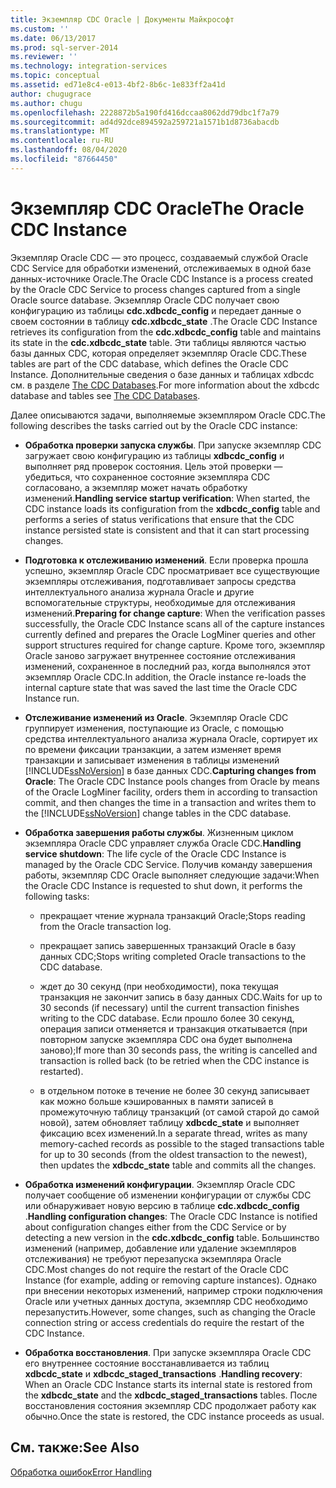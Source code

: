 ```yaml
---
title: Экземпляр CDC Oracle | Документы Майкрософт
ms.custom: ''
ms.date: 06/13/2017
ms.prod: sql-server-2014
ms.reviewer: ''
ms.technology: integration-services
ms.topic: conceptual
ms.assetid: ed71e8c4-e013-4bf2-8b6c-1e833ff2a41d
author: chugugrace
ms.author: chugu
ms.openlocfilehash: 2228872b5a190fd416dccaa8062dd79dbc1f7a79
ms.sourcegitcommit: ad4d92dce894592a259721a1571b1d8736abacdb
ms.translationtype: MT
ms.contentlocale: ru-RU
ms.lasthandoff: 08/04/2020
ms.locfileid: "87664450"
---
```

# <a name="the-oracle-cdc-instance"></a><span data-ttu-id="7e8e7-102">Экземпляр CDC Oracle</span><span class="sxs-lookup"><span data-stu-id="7e8e7-102">The Oracle CDC Instance</span></span>
  <span data-ttu-id="7e8e7-103">Экземпляр Oracle CDC — это процесс, создаваемый службой Oracle CDC Service для обработки изменений, отслеживаемых в одной базе данных-источнике Oracle.</span><span class="sxs-lookup"><span data-stu-id="7e8e7-103">The Oracle CDC Instance is a process created by the Oracle CDC Service to process changes captured from a single Oracle source database.</span></span> <span data-ttu-id="7e8e7-104">Экземпляр Oracle CDC получает свою конфигурацию из таблицы **cdc.xdbcdc_config** и передает данные о своем состоянии в таблицу **cdc.xdbcdc_state** .</span><span class="sxs-lookup"><span data-stu-id="7e8e7-104">The Oracle CDC Instance retrieves its configuration from the **cdc.xdbcdc_config** table and maintains its state in the **cdc.xdbcdc_state** table.</span></span> <span data-ttu-id="7e8e7-105">Эти таблицы являются частью базы данных CDC, которая определяет экземпляр Oracle CDC.</span><span class="sxs-lookup"><span data-stu-id="7e8e7-105">These tables are part of the CDC database, which defines the Oracle CDC Instance.</span></span> <span data-ttu-id="7e8e7-106">Дополнительные сведения о базе данных и таблицах xdbcdc см. в разделе [The CDC Databases](the-oracle-cdc-service.md).</span><span class="sxs-lookup"><span data-stu-id="7e8e7-106">For more information about the xdbcdc database and tables see [The CDC Databases](the-oracle-cdc-service.md).</span></span>  
  
 <span data-ttu-id="7e8e7-107">Далее описываются задачи, выполняемые экземпляром Oracle CDC.</span><span class="sxs-lookup"><span data-stu-id="7e8e7-107">The following describes the tasks carried out by the Oracle CDC instance:</span></span>  
  
-   <span data-ttu-id="7e8e7-108">**Обработка проверки запуска службы**. При запуске экземпляр CDC загружает свою конфигурацию из таблицы **xdbcdc_config** и выполняет ряд проверок состояния. Цель этой проверки — убедиться, что сохраненное состояние экземпляра CDC согласовано, а экземпляр может начать обработку изменений.</span><span class="sxs-lookup"><span data-stu-id="7e8e7-108">**Handling service startup verification**: When started, the CDC instance loads its configuration from the **xdbcdc_config** table and performs a series of status verifications that ensure that the CDC instance persisted state is consistent and that it can start processing changes.</span></span>  
  
-   <span data-ttu-id="7e8e7-109">**Подготовка к отслеживанию изменений**. Если проверка прошла успешно, экземпляр Oracle CDC просматривает все существующие экземпляры отслеживания, подготавливает запросы средства интеллектуального анализа журнала Oracle и другие вспомогательные структуры, необходимые для отслеживания изменений.</span><span class="sxs-lookup"><span data-stu-id="7e8e7-109">**Preparing for change capture**: When the verification passes successfully, the Oracle CDC Instance scans all of the capture instances currently defined and prepares the Oracle LogMiner queries and other support structures required for change capture.</span></span> <span data-ttu-id="7e8e7-110">Кроме того, экземпляр Oracle заново загружает внутреннее состояние отслеживания изменений, сохраненное в последний раз, когда выполнялся этот экземпляр Oracle CDC.</span><span class="sxs-lookup"><span data-stu-id="7e8e7-110">In addition, the Oracle instance re-loads the internal capture state that was saved the last time the Oracle CDC Instance run.</span></span>  
  
-   <span data-ttu-id="7e8e7-111">**Отслеживание изменений из Oracle**. Экземпляр Oracle CDC группирует изменения, поступающие из Oracle, с помощью средства интеллектуального анализа журнала Oracle, сортирует их по времени фиксации транзакции, а затем изменяет время транзакции и записывает изменения в таблицы изменений [!INCLUDE[ssNoVersion](../../includes/ssnoversion-md.md)] в базе данных CDC.</span><span class="sxs-lookup"><span data-stu-id="7e8e7-111">**Capturing changes from Oracle**: The Oracle CDC Instance pools changes from Oracle by means of the Oracle LogMiner facility, orders them in according to transaction commit, and then changes the time in a transaction and writes them to the [!INCLUDE[ssNoVersion](../../includes/ssnoversion-md.md)] change tables in the CDC database.</span></span>  
  
-   <span data-ttu-id="7e8e7-112">**Обработка завершения работы службы**. Жизненным циклом экземпляра Oracle CDC управляет служба Oracle CDC.</span><span class="sxs-lookup"><span data-stu-id="7e8e7-112">**Handling service shutdown**: The life cycle of the Oracle CDC Instance is managed by the Oracle CDC Service.</span></span> <span data-ttu-id="7e8e7-113">Получив команду завершения работы, экземпляр CDC Oracle выполняет следующие задачи:</span><span class="sxs-lookup"><span data-stu-id="7e8e7-113">When the Oracle CDC Instance is requested to shut down, it performs the following tasks:</span></span>  
  
    -   <span data-ttu-id="7e8e7-114">прекращает чтение журнала транзакций Oracle;</span><span class="sxs-lookup"><span data-stu-id="7e8e7-114">Stops reading from the Oracle transaction log.</span></span>  
  
    -   <span data-ttu-id="7e8e7-115">прекращает запись завершенных транзакций Oracle в базу данных CDC;</span><span class="sxs-lookup"><span data-stu-id="7e8e7-115">Stops writing completed Oracle transactions to the CDC database.</span></span>  
  
    -   <span data-ttu-id="7e8e7-116">ждет до 30 секунд (при необходимости), пока текущая транзакция не закончит запись в базу данных CDC.</span><span class="sxs-lookup"><span data-stu-id="7e8e7-116">Waits for up to 30 seconds (if necessary) until the current transaction finishes writing to the CDC database.</span></span> <span data-ttu-id="7e8e7-117">Если прошло более 30 секунд, операция записи отменяется и транзакция откатывается (при повторном запуске экземпляра CDC она будет выполнена заново);</span><span class="sxs-lookup"><span data-stu-id="7e8e7-117">If more than 30 seconds pass, the writing is cancelled and transaction is rolled back (to be retried when the CDC instance is restarted).</span></span>  
  
    -   <span data-ttu-id="7e8e7-118">в отдельном потоке в течение не более 30 секунд записывает как можно больше кэшированных в памяти записей в промежуточную таблицу транзакций (от самой старой до самой новой), затем обновляет таблицу **xdbcdc_state** и выполняет фиксацию всех изменений.</span><span class="sxs-lookup"><span data-stu-id="7e8e7-118">In a separate thread, writes as many memory-cached records as possible to the staged transactions table for up to 30 seconds (from the oldest transaction to the newest), then updates the **xdbcdc_state** table and commits all the changes.</span></span>  
  
-   <span data-ttu-id="7e8e7-119">**Обработка изменений конфигурации**. Экземпляр Oracle CDC получает сообщение об изменении конфигурации от службы CDC или обнаруживает новую версию в таблице **cdc.xdbcdc_config** .</span><span class="sxs-lookup"><span data-stu-id="7e8e7-119">**Handling configuration changes**: The Oracle CDC Instance is notified about configuration changes either from the CDC Service or by detecting a new version in the **cdc.xdbcdc_config** table.</span></span> <span data-ttu-id="7e8e7-120">Большинство изменений (например, добавление или удаление экземпляров отслеживания) не требуют перезапуска экземпляра Oracle CDC.</span><span class="sxs-lookup"><span data-stu-id="7e8e7-120">Most changes do not require the restart of the Oracle CDC Instance (for example, adding or removing capture instances).</span></span> <span data-ttu-id="7e8e7-121">Однако при внесении некоторых изменений, например строки подключения Oracle или учетных данных доступа, экземпляр CDC необходимо перезапустить.</span><span class="sxs-lookup"><span data-stu-id="7e8e7-121">However, some changes, such as changing the Oracle connection string or access credentials do require the restart of the CDC Instance.</span></span>  
  
-   <span data-ttu-id="7e8e7-122">**Обработка восстановления**. При запуске экземпляра Oracle CDC его внутреннее состояние восстанавливается из таблиц **xdbcdc_state** и **xdbcdc_staged_transactions** .</span><span class="sxs-lookup"><span data-stu-id="7e8e7-122">**Handling recovery**: When an Oracle CDC Instance starts its internal state is restored from the **xdbcdc_state** and the **xdbcdc_staged_transactions** tables.</span></span> <span data-ttu-id="7e8e7-123">После восстановления состояния экземпляр CDC продолжает работу как обычно.</span><span class="sxs-lookup"><span data-stu-id="7e8e7-123">Once the state is restored, the CDC instance proceeds as usual.</span></span>  
  
## <a name="see-also"></a><span data-ttu-id="7e8e7-124">См. также:</span><span class="sxs-lookup"><span data-stu-id="7e8e7-124">See Also</span></span>  
 [<span data-ttu-id="7e8e7-125">Обработка ошибок</span><span class="sxs-lookup"><span data-stu-id="7e8e7-125">Error Handling</span></span>](error-handling.md)  
  
  
